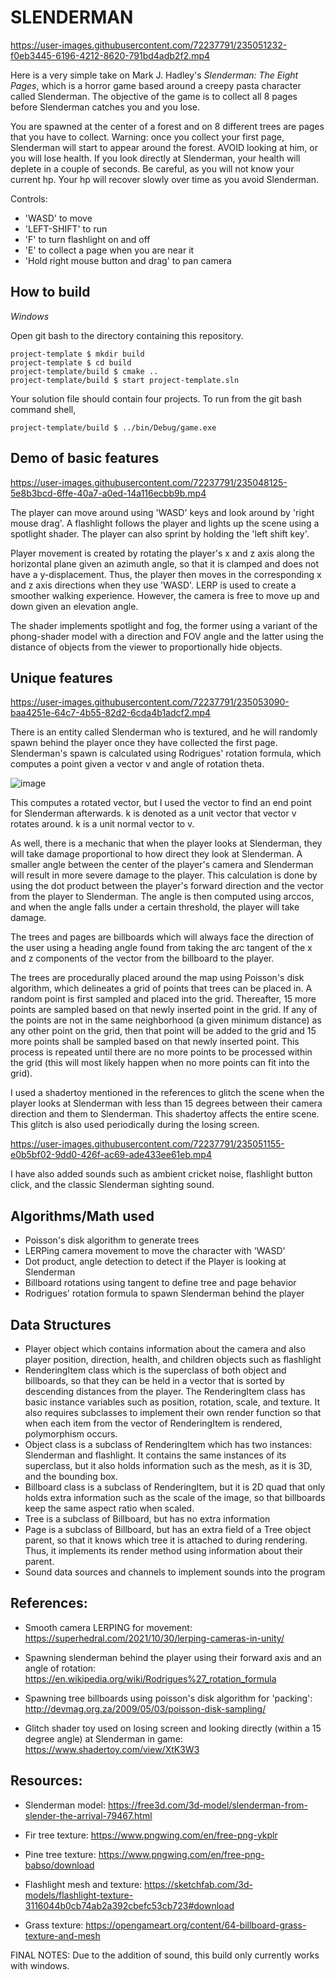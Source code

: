 # SLENDERMAN

https://user-images.githubusercontent.com/72237791/235051232-f0eb3445-6196-4212-8620-791bd4adb2f2.mp4

Here is a very simple take on Mark J. Hadley's _Slenderman: The Eight Pages_, which is a horror game based around a creepy pasta character called Slenderman. The objective of the game is to collect all 8 pages before Slenderman catches you and you lose. 

You are spawned at the center of a forest and on 8 different trees are pages that you have to collect. Warning: once you collect your first page, Slenderman will start to appear around the forest. AVOID looking at him, or you will lose health. If you look directly at Slenderman, your health will deplete in a couple of seconds. Be careful, as you will not know your current hp. Your hp will recover slowly over time as you avoid Slenderman. 

Controls:
- 'WASD' to move
- 'LEFT-SHIFT' to run
- 'F' to turn flashlight on and off
- 'E' to collect a page when you are near it
- 'Hold right mouse button and drag' to pan camera

## How to build

*Windows*

Open git bash to the directory containing this repository.

```
project-template $ mkdir build
project-template $ cd build
project-template/build $ cmake ..
project-template/build $ start project-template.sln
```

Your solution file should contain four projects.
To run from the git bash command shell, 

```
project-template/build $ ../bin/Debug/game.exe
```


## Demo of basic features

https://user-images.githubusercontent.com/72237791/235048125-5e8b3bcd-6ffe-40a7-a0ed-14a116ecbb9b.mp4

The player can move around using 'WASD' keys and look around by 'right mouse drag'. A flashlight follows the player and lights up the scene using a spotlight shader. The player can also sprint by holding the 'left shift key'.

Player movement is created by rotating the player's x and z axis along the horizontal plane given an azimuth angle, so that it is clamped and does not have a y-displacement. Thus, the player then moves in the corresponding x and z axis directions when they use 'WASD'. LERP is used to create a smoother walking experience. However, the camera is free to move up and down given an elevation angle.

The shader implements spotlight and fog, the former using a variant of the phong-shader model with a direction and FOV angle and the latter using the distance of objects from the viewer to proportionally hide objects.

## Unique features

https://user-images.githubusercontent.com/72237791/235053090-baa4251e-64c7-4b55-82d2-6cda4b1adcf2.mp4

There is an entity called Slenderman who is textured, and he will randomly spawn behind the player once they have collected the first page. Slenderman's spawn is calculated using Rodrigues' rotation formula, which computes a point given a vector v and angle of rotation theta. 

![image](https://user-images.githubusercontent.com/72237791/235049458-951dd8ed-505d-43aa-a67f-9dd4b72b7828.png)

This computes a rotated vector, but I used the vector to find an end point for Slenderman afterwards. k is denoted as a unit vector that vector v rotates around. k is a unit normal vector to v.

As well, there is a mechanic that when the player looks at Slenderman, they will take damage proportional to how direct they look at Slenderman. A smaller angle between the center of the player's camera and Slenderman will result in more severe damage to the player. This calculation is done by using the dot product between the player's forward direction and the vector from the player to Slenderman. The angle is then computed using arccos, and when the angle falls under a certain threshold, the player will take damage.

The trees and pages are billboards which will always face the direction of the user using a heading angle found from taking the arc tangent of the x and z components of the vector from the billboard to the player.

The trees are procedurally placed around the map using Poisson's disk algorithm, which delineates a grid of points that trees can be placed in. A random point is first sampled and placed into the grid. Thereafter, 15 more points are sampled based on that newly inserted point in the grid. If any of the points are not in the same neighborhood (a given minimum distance) as any other point on the grid, then that point will be added to the grid and 15 more points shall be sampled based on that newly inserted point. This process is repeated until there are no more points to be processed within the grid (this will most likely happen when no more points can fit into the grid).

I used a shadertoy mentioned in the references to glitch the scene when the player looks at Slenderman with less than 15 degrees between their camera direction and them to Slenderman. This shadertoy affects the entire scene. This glitch is also used periodically during the losing screen.

https://user-images.githubusercontent.com/72237791/235051155-e0b5bf02-9dd0-426f-ac69-ade433ee61eb.mp4

I have also added sounds such as ambient cricket noise, flashlight button click, and the classic Slenderman sighting sound.

## Algorithms/Math used
- Poisson's disk algorithm to generate trees
- LERPing camera movement to move the character with 'WASD'
- Dot product, angle detection to detect if the Player is looking at Slenderman
- Billboard rotations using tangent to define tree and page behavior
- Rodrigues' rotation formula to spawn Slenderman behind the player

## Data Structures
- Player object which contains information about the camera and also player position, direction, health, and children objects such as flashlight
- RenderingItem class which is the superclass of both object and billboards, so that they can be held in a vector that is sorted by descending distances from the player. The RenderingItem class has basic instance variables such as position, rotation, scale, and texture. It also requires subclasses to implement their own render function so that when each item from the vector of RenderingItem is rendered, polymorphism occurs.
- Object class is a subclass of RenderingItem which has two instances: Slenderman and flashlight. It contains the same instances of its superclass, but it also holds information such as the mesh, as it is 3D, and the bounding box. 
- Billboard class is a subclass of RenderingItem, but it is 2D quad that only holds extra information such as the scale of the image, so that billboards keep the same aspect ratio when scaled. 
- Tree is a subclass of Billboard, but has no extra information
- Page is a subclass of Billboard, but has an extra field of a Tree object parent, so that it knows which tree it is attached to during rendering. Thus, it implements its render method using information about their parent.
- Sound data sources and channels to implement sounds into the program

## References:
- Smooth camera LERPING for movement: https://superhedral.com/2021/10/30/lerping-cameras-in-unity/

- Spawning slenderman behind the player using their forward axis and an angle of rotation: https://en.wikipedia.org/wiki/Rodrigues%27_rotation_formula

- Spawning tree billboards using poisson's disk algorithm for 'packing': http://devmag.org.za/2009/05/03/poisson-disk-sampling/

- Glitch shader toy used on losing screen and looking directly (within a 15 degree angle) at Slenderman in game: https://www.shadertoy.com/view/XtK3W3

## Resources:
- Slenderman model: https://free3d.com/3d-model/slenderman-from-slender-the-arrival-79467.html

- Fir tree texture: https://www.pngwing.com/en/free-png-ykplr

- Pine tree texture: https://www.pngwing.com/en/free-png-babso/download

- Flashlight mesh and texture: https://sketchfab.com/3d-models/flashlight-texture-3116044b0cb74ab2a392cbefc53cb723#download

- Grass texture: https://opengameart.org/content/64-billboard-grass-texture-and-mesh


FINAL NOTES:
Due to the addition of sound, this build only currently works with windows.




